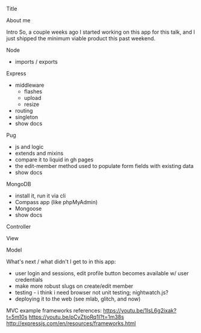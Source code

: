 Title

About me

Intro
So, a couple weeks ago I started working on this app for this talk, and I just shipped the minimum viable product this past weekend.

Node
  - imports / exports

Express
  - middleware
    - flashes
    - upload
    - resize
  - routing
  - singleton
  - show docs

Pug
  - js and logic
  - extends and mixins
  - compare it to liquid in gh pages
  - the edit-member method used to populate form fields with existing data
  - show docs

MongoDB
  - install it, run it via cli
  - Compass app (like phpMyAdmin)
  - Mongoose
  - show docs

Controller

View

Model



What's next / what didn't I get to in this app:
  - user login and sessions, edit profile button becomes available w/ user credentials
  - make more robust slugs on create/edit member
  - testing - i think i need browser not unit testing; nightwatch.js?
  - deploying it to the web (see mlab, glitch, and now)


MVC example frameworks references:
https://youtu.be/1IsL6g2ixak?t=5m10s
https://youtu.be/pCvZtjoRq1I?t=1m38s
http://expressjs.com/en/resources/frameworks.html